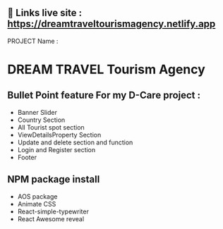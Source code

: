 ## 🔗 Links live site : https://dreamtraveltourismagency.netlify.app


PROJECT Name :  
# DREAM TRAVEL Tourism Agency 

##  Bullet Point feature For my D-Care project :

 - Banner Slider
 - Country Section
 - All Tourist spot section
 - ViewDetailsProperty Section
 - Update and delete section and function
 - Login and Register section
 - Footer


## NPM package install

- AOS package
- Animate CSS
- React-simple-typewriter
- React Awesome reveal

